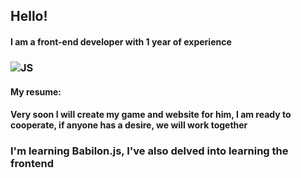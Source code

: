 ## Hello!
#### I am a front-end developer with 1 year of experience
### ![JS](https://encrypted-tbn0.gstatic.com/images?q=tbn:ANd9GcRCnQq8Bdj6ddUpTOTxmE83LXPAYitrWBNEeg&usqp=CAU.png)
#### My resume:
#### Very soon I will create my game and website for him, I am ready to cooperate, if anyone has a desire, we will work together
### I'm learning Babilon.js, I've also delved into learning the frontend

